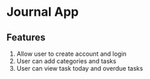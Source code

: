 # Journal App

## Features
1. Allow user to create account and login
2. User can add categories and tasks
3. User can view task today and overdue tasks


